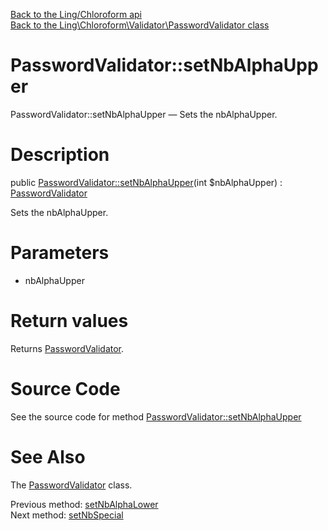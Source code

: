 [Back to the Ling/Chloroform api](https://github.com/lingtalfi/Chloroform/blob/master/doc/api/Ling/Chloroform.md)<br>
[Back to the Ling\Chloroform\Validator\PasswordValidator class](https://github.com/lingtalfi/Chloroform/blob/master/doc/api/Ling/Chloroform/Validator/PasswordValidator.md)


PasswordValidator::setNbAlphaUpper
================



PasswordValidator::setNbAlphaUpper — Sets the nbAlphaUpper.




Description
================


public [PasswordValidator::setNbAlphaUpper](https://github.com/lingtalfi/Chloroform/blob/master/doc/api/Ling/Chloroform/Validator/PasswordValidator/setNbAlphaUpper.md)(int $nbAlphaUpper) : [PasswordValidator](https://github.com/lingtalfi/Chloroform/blob/master/doc/api/Ling/Chloroform/Validator/PasswordValidator.md)




Sets the nbAlphaUpper.




Parameters
================


- nbAlphaUpper

    


Return values
================

Returns [PasswordValidator](https://github.com/lingtalfi/Chloroform/blob/master/doc/api/Ling/Chloroform/Validator/PasswordValidator.md).








Source Code
===========
See the source code for method [PasswordValidator::setNbAlphaUpper](https://github.com/lingtalfi/Chloroform/blob/master/Validator/PasswordValidator.php#L115-L119)


See Also
================

The [PasswordValidator](https://github.com/lingtalfi/Chloroform/blob/master/doc/api/Ling/Chloroform/Validator/PasswordValidator.md) class.

Previous method: [setNbAlphaLower](https://github.com/lingtalfi/Chloroform/blob/master/doc/api/Ling/Chloroform/Validator/PasswordValidator/setNbAlphaLower.md)<br>Next method: [setNbSpecial](https://github.com/lingtalfi/Chloroform/blob/master/doc/api/Ling/Chloroform/Validator/PasswordValidator/setNbSpecial.md)<br>

